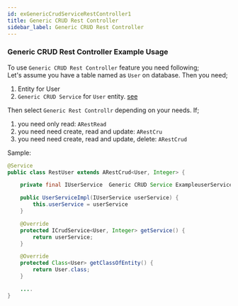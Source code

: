 ```yaml
---
id: exGenericCrudServiceRestController1
title: Generic CRUD Rest Controller
sidebar_label: Generic CRUD Rest Controller
---
```


### Generic CRUD Rest Controller Example Usage
To use `Generic CRUD Rest Controller` feature you need following; \
Let's assume you have a table named as `User` on database. Then you need;
1. Entity for User
2. `Generic CRUD Service` for `User` entity. [see](genericCrudService.md)


Then select `Generic Rest Controllr` depending on your needs. If;
1. you need only read: `ARestRead`
2. you need need create, read and update: `ARestCru`
3. you need need create, read and update, delete: `ARestCrud`

Sample:

```java
@Service
public class RestUser extends ARestCrud<User, Integer> {

    private final IUserService  Generic CRUD Service ExampleuserService;

    public UserServiceImpl(IUserService userService) {
        this.userService = userService
    }

    @Override
    protected ICrudService<User, Integer> getService() {
        return userService;
    }

    @Override
    protected Class<User> getClassOfEntity() {
        return User.class;
    }

    ....
}

```
